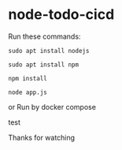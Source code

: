 # node-todo-cicd

Run these commands:


`sudo apt install nodejs`


`sudo apt install npm`


`npm install`

`node app.js`

or Run by docker compose

test

Thanks for watching
